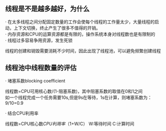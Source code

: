 ## 线程是不是越多越好，为什么

· 在太多线程之间分配固定数量的工作会使每个线程的工作量太少，大量线程的启动，上下文切换，终止产生了很多不值得的开销。\
· 内存资源和CPU的运算资源都是有限的，操作系统本身对线程数也是有限制的\
· 线程过多容易争用资源，发生死锁

线程的创建和销毁需要消耗不少时间，因此出现了线程池，可以避免频繁创建线程

## 线程池中线程数量的评估

· 堵塞系数blocking coefficient

线程数=CPU可用核心数/(1-阻塞系数)，其中阻塞系数的取值在0和1之间\
如一个线程完成一个任务需要10s,但是9s在等待，1s在计算，则堵塞系数为：9/10=0.9

· 结合CPU利用率

线程数=CPU核心数*CPU利用率*（1+W/C）   W:等待时间  C:计算时间
